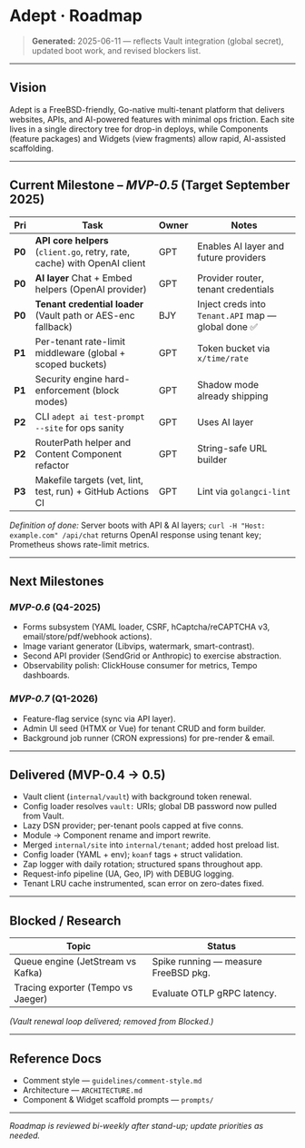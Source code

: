 # Adept · Roadmap

> **Generated:** 2025-06-11 — reflects Vault integration (global secret),
> updated boot work, and revised blockers list.

---

## Vision

Adept is a FreeBSD-friendly, Go-native multi-tenant platform that delivers
websites, APIs, and AI-powered features with minimal ops friction.  Each
site lives in a single directory tree for drop-in deploys, while
Components (feature packages) and Widgets (view fragments) allow rapid,
AI-assisted scaffolding.

---

## Current Milestone – *MVP-0.5* (Target September 2025)

| Pri | Task                                                                     | Owner | Notes                                               |
| --- | ------------------------------------------------------------------------ | ----- | --------------------------------------------------- |
| **P0** | **API core helpers** (`client.go`, retry, rate, cache) with OpenAI client | GPT   | Enables AI layer and future providers               |
| **P0** | **AI layer** Chat + Embed helpers (OpenAI provider)                    | GPT   | Provider router, tenant credentials                 |
| **P0** | **Tenant credential loader** (Vault path or AES-enc fallback)          | BJY   | Inject creds into `Tenant.API` map — global done ✅ |
| **P1** | Per-tenant rate-limit middleware (global + scoped buckets)             | GPT   | Token bucket via `x/time/rate`                      |
| **P1** | Security engine hard-enforcement (block modes)                         | GPT   | Shadow mode already shipping                        |
| **P2** | CLI `adept ai test-prompt --site` for ops sanity                       | GPT   | Uses AI layer                                       |
| **P2** | RouterPath helper and Content Component refactor                       | GPT   | String-safe URL builder                             |
| **P3** | Makefile targets (vet, lint, test, run) + GitHub Actions CI            | GPT   | Lint via `golangci-lint`                            |

*Definition of done:* Server boots with API & AI layers; `curl -H "Host: example.com" /api/chat` returns OpenAI response using tenant key; Prometheus shows rate-limit metrics.

---

## Next Milestones

### *MVP-0.6* (Q4-2025)

* Forms subsystem (YAML loader, CSRF, hCaptcha/reCAPTCHA v3, email/store/pdf/webhook actions).
* Image variant generator (Libvips, watermark, smart-contrast).
* Second API provider (SendGrid or Anthropic) to exercise abstraction.
* Observability polish: ClickHouse consumer for metrics, Tempo dashboards.

### *MVP-0.7* (Q1-2026)

* Feature-flag service (sync via API layer).
* Admin UI seed (HTMX or Vue) for tenant CRUD and form builder.
* Background job runner (CRON expressions) for pre-render & email.

---

## Delivered (MVP-0.4 → 0.5)

* Vault client (`internal/vault`) with background token renewal.
* Config loader resolves `vault:` URIs; global DB password now pulled from Vault.
* Lazy DSN provider; per-tenant pools capped at five conns.
* Module → Component rename and import rewrite.
* Merged `internal/site` into `internal/tenant`; added host preload list.
* Config loader (YAML + env); `koanf` tags + struct validation.
* Zap logger with daily rotation; structured spans throughout app.
* Request-info pipeline (UA, Geo, IP) with DEBUG logging.
* Tenant LRU cache instrumented, scan error on zero-dates fixed.

---

## Blocked / Research

| Topic                              | Status                               |
| ---------------------------------- | ------------------------------------ |
| Queue engine (JetStream vs Kafka)  | Spike running — measure FreeBSD pkg. |
| Tracing exporter (Tempo vs Jaeger) | Evaluate OTLP gRPC latency.          |

*(Vault renewal loop delivered; removed from Blocked.)*

---

## Reference Docs

* Comment style — `guidelines/comment-style.md`
* Architecture — `ARCHITECTURE.md`
* Component & Widget scaffold prompts — `prompts/`

---

*Roadmap is reviewed bi-weekly after stand-up; update priorities as needed.*
